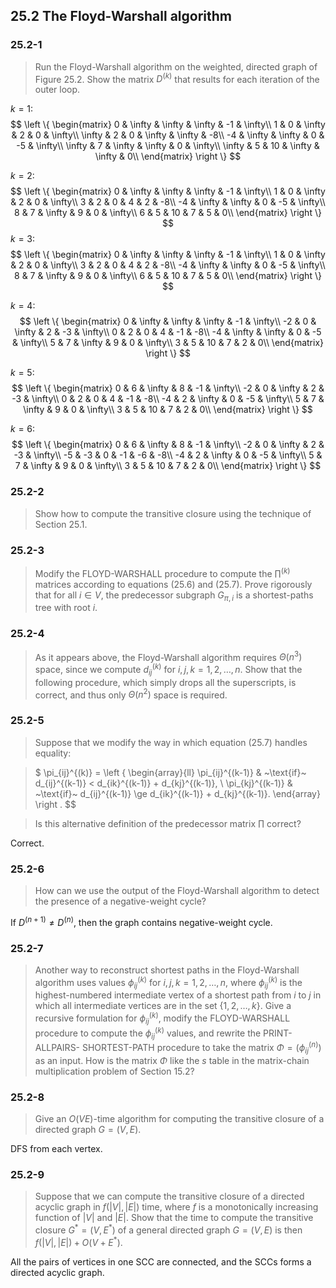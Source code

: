 ## 25.2 The Floyd-Warshall algorithm

### 25.2-1

> Run the Floyd-Warshall algorithm on the weighted, directed graph of Figure 25.2. Show the matrix $D^{(k)}$ that results for each iteration of the outer loop.

$k=1$:
$$
\left \{ \begin{matrix}
0 & \infty & \infty & \infty & -1 & \infty\\
1 & 0 & \infty & 2 & 0 & \infty\\
\infty & 2 & 0 & \infty & \infty & -8\\
-4 & \infty & \infty & 0 & -5 & \infty\\
\infty & 7 & \infty & \infty & 0 & \infty\\
\infty & 5 & 10 & \infty & \infty & 0\\
\end{matrix} \right \}
$$

$k=2$:
$$
\left \{ \begin{matrix}
0 & \infty & \infty & \infty & -1 & \infty\\
1 & 0 & \infty & 2 & 0 & \infty\\
3 & 2 & 0 & 4 & 2 & -8\\
-4 & \infty & \infty & 0 & -5 & \infty\\
8 & 7 & \infty & 9 & 0 & \infty\\
6 & 5 & 10 & 7 & 5 & 0\\
\end{matrix} \right \}
$$
$k=3$:
$$
\left \{ \begin{matrix}
0 & \infty & \infty & \infty & -1 & \infty\\
1 & 0 & \infty & 2 & 0 & \infty\\
3 & 2 & 0 & 4 & 2 & -8\\
-4 & \infty & \infty & 0 & -5 & \infty\\
8 & 7 & \infty & 9 & 0 & \infty\\
6 & 5 & 10 & 7 & 5 & 0\\
\end{matrix} \right \}
$$

$k=4$:
$$
\left \{ \begin{matrix}
0 & \infty & \infty & \infty & -1 & \infty\\
-2 & 0 & \infty & 2 & -3 & \infty\\
0 & 2 & 0 & 4 & -1 & -8\\
-4 & \infty & \infty & 0 & -5 & \infty\\
5 & 7 & \infty & 9 & 0 & \infty\\
3 & 5 & 10 & 7 & 2 & 0\\
\end{matrix} \right \}
$$

$k=5$:
$$
\left \{ \begin{matrix}
0 & 6 & \infty & 8 & -1 & \infty\\
-2 & 0 & \infty & 2 & -3 & \infty\\
0 & 2 & 0 & 4 & -1 & -8\\
-4 & 2 & \infty & 0 & -5 & \infty\\
5 & 7 & \infty & 9 & 0 & \infty\\
3 & 5 & 10 & 7 & 2 & 0\\
\end{matrix} \right \}
$$

$k=6$:
$$
\left \{ \begin{matrix}
0 & 6 & \infty & 8 & -1 & \infty\\
-2 & 0 & \infty & 2 & -3 & \infty\\
-5 & -3 & 0 & -1 & -6 & -8\\
-4 & 2 & \infty & 0 & -5 & \infty\\
5 & 7 & \infty & 9 & 0 & \infty\\
3 & 5 & 10 & 7 & 2 & 0\\
\end{matrix} \right \}
$$

### 25.2-2

> Show how to compute the transitive closure using the technique of Section 25.1.

### 25.2-3

> Modify the FLOYD-WARSHALL procedure to compute the $\prod^{(k)}$ matrices according to equations (25.6) and (25.7). Prove rigorously that for all $i \in V$, the predecessor subgraph $G_{\pi, i}$ is a shortest-paths tree with root $i$.

### 25.2-4

> As it appears above, the Floyd-Warshall algorithm requires $\Theta(n^3)$ space, since we compute $d_{ij}^{(k)}$ for $i, j, k = 1, 2, \dots, n$. Show that the following procedure, which simply drops all the superscripts, is correct, and thus only $\Theta(n^2)$ space is required.

### 25.2-5

> Suppose that we modify the way in which equation (25.7) handles equality:

> $
\pi_{ij}^{(k)} = \left \{ 
\begin{array}{ll}
\pi_{ij}^{(k-1)} & ~\text{if}~ d_{ij}^{(k-1)} < d_{ik}^{(k-1)} + d_{kj}^{(k-1)}, \\
\pi_{kj}^{(k-1)} & ~\text{if}~ d_{ij}^{(k-1)} \ge d_{ik}^{(k-1)} + d_{kj}^{(k-1)}.
\end{array}
\right .
$$

> Is this alternative definition of the predecessor matrix $\prod$ correct?

Correct.

### 25.2-6

> How can we use the output of the Floyd-Warshall algorithm to detect the presence of a negative-weight cycle?

If $D^{(n+1)} \ne D^{(n)}$, then the graph contains negative-weight cycle.

### 25.2-7

> Another way to reconstruct shortest paths in the Floyd-Warshall algorithm uses values $\phi_{ij}^{(k)}$ for $i, j, k = 1, 2, \dots, n$, where $\phi_{ij}^{(k)}$ is the highest-numbered intermediate vertex of a shortest path from $i$ to $j$ in which all intermediate vertices are in the set $\{1, 2, \dots, k \}$. Give a recursive formulation for $\phi_{ij}^{(k)}$, modify the FLOYD-WARSHALL procedure to compute the $\phi_{ij}^{(k)}$ values, and rewrite the PRINT-ALLPAIRS- SHORTEST-PATH procedure to take the matrix $\Phi = (\phi_{ij}^{(n)})$ as an input. How is the matrix $\Phi$ like the $s$ table in the matrix-chain multiplication problem of Section 15.2?

### 25.2-8

> Give an $O(VE)$-time algorithm for computing the transitive closure of a directed
graph $G = (V, E)$.

DFS from each vertex.

### 25.2-9

> Suppose that we can compute the transitive closure of a directed acyclic graph in $f(|V|, |E|)$ time, where $f$ is a monotonically increasing function of $|V|$ and $|E|$. Show that the time to compute the transitive closure $G^* = (V, E^*)$ of a general directed graph $G = (V, E)$ is then $f(|V|, |E|) + O(V + E^*)$.

All the pairs of vertices in one SCC are connected, and the SCCs forms a directed acyclic graph.
